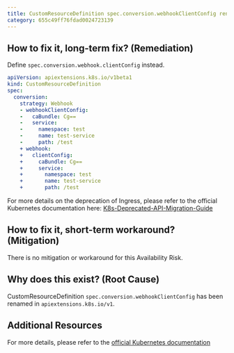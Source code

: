 ```yaml
---
title: CustomResourceDefinition spec.conversion.webhookClientConfig renamed
category: 655c49ff76fdad0024723139
---
```


## How to fix it, long-term fix? (Remediation)

Define `spec.conversion.webhook.clientConfig` instead.

```yaml
apiVersion: apiextensions.k8s.io/v1beta1
kind: CustomResourceDefinition
spec:
  conversion:
    strategy: Webhook
    - webhookClientConfig:
    -   caBundle: Cg==
    -   service:
    -     namespace: test
    -     name: test-service
    -     path: /test
    + webhook:
    +   clientConfig:
    +     caBundle: Cg==
    +     service:
    +       namespace: test
    +       name: test-service
    +       path: /test
```

For more details on the deprecation of Ingress, please refer to the official Kubernetes documentation here: [K8s-Deprecated-API-Migration-Guide](https://kubernetes.io/docs/reference/using-api/deprecation-guide/)

## How to fix it, short-term workaround? (Mitigation)

There is no mitigation or workaround for this Availability Risk.

## Why does this exist? (Root Cause)

CustomResourceDefinition `spec.conversion.webhookClientConfig` has been renamed in `apiextensions.k8s.io/v1`.

## Additional Resources

For more details, please refer to the [official Kubernetes documentation](https://kubernetes.io/docs/reference/using-api/deprecation-guide/#customresourcedefinition-v122)